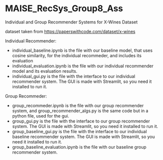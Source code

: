 # MAISE_RecSys_Group8_Ass

Individual and Group Recommender Systems for X-Wines Dataset

dataset taken from https://paperswithcode.com/dataset/x-wines


Individual Recommender:

- individual_baseline.ipynb is the file with our baseline model, that uses cosine similarity, for the individual recommeder, and includes its evaluation
- individual_evaluation.ipynb is the file with our individual recommender model and its evaluation results.
- individual_gui.py is the file with the interface to our individual recommender system. The GUI is made with Streamlit, so you need it installed to run it.


Group Recommeder:

- group_recommeder.ipynb is the file with our group recommender system, and group_recommender_algs.py is the same code but in a python file, used for the gui.
- group_gui.py is the file with the interface to our group recommender system. The GUI is made with Streamlit, so you need it installed to run it.
- group_baseline_gui.py is the file with the interface to our individual baseline recommender system. The GUI is made with Streamlit, so you need it installed to run it.
- group_baseline_evaluation.ipynb is the file with our baseline group recommender system.



